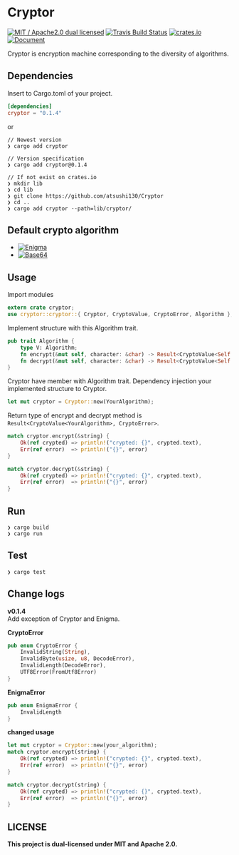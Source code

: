 # Cryptor
[![MIT / Apache2.0 dual licensed](https://img.shields.io/badge/dual%20license-MIT%20/%20Apache%202.0-blue.svg)](./LICENSE-MIT.md)
[![Travis Build Status](https://api.travis-ci.org/atsushi130/Cryptor.svg?branch=master)](https://travis-ci.org/atsushi130/Cryptor)
[![crates.io](https://img.shields.io/crates/v/cryptor.svg)](https://crates.io/crates/cryptor)
[![Document](https://img.shields.io/badge/Cryptor-Document-3B5998.svg)](https://docs.rs/cryptor/0.1.4/cryptor/)

Cryptor is encryption machine corresponding to the diversity of algorithms.

## Dependencies
Insert to Cargo.toml of your project.
```toml
[dependencies]
cryptor = "0.1.4"
```
or
```console
// Newest version
❯ cargo add cryptor

// Version specification
❯ cargo add cryptor@0.1.4

// If not exist on crates.io
❯ mkdir lib
❯ cd lib
❯ git clone https://github.com/atsushi130/Cryptor
❯ cd ..
❯ cargo add cryptor --path=lib/cryptor/
```

## Default crypto algorithm
- [![Enigma](https://img.shields.io/badge/Cryptor-Enigma-6fb536.svg)](https://github.com/atsushi130/Cryptor/tree/master/src/cryptor/algorithm/enigma)
- [![Base64](https://img.shields.io/badge/Cryptor-Base64-6fb536.svg)](https://github.com/atsushi130/Cryptor/tree/master/src/cryptor/algorithm/base64)

## Usage

Import modules
```rust
extern crate cryptor;
use cryptor::cryptor::{ Cryptor, CryptoValue, CryptoError, Algorithm };
```

Implement structure with this Algorithm trait.
```rust
pub trait Algorithm {
    type V: Algorithm;
    fn encrypt(&mut self, character: &char) -> Result<CryptoValue<Self::V>, CryptoError>;
    fn decrypt(&mut self, character: &char) -> Result<CryptoValue<Self::V>, CryptoError>;
}
```

Cryptor have member with Algorithm trait. Dependency injection your implemented structure to Cryptor.
```rust
let mut cryptor = Cryptor::new(YourAlgorithm);
```

Return type of encrypt and decrypt method is `Result<CryptoValue<YourAlgorithm>, CryptoError>`.
```rust
match cryptor.encrypt(&string) {
    Ok(ref crypted) => println!("crypted: {}", crypted.text),
    Err(ref error)  => println!("{}", error)
}

match cryptor.decrypt(&string) {
    Ok(ref crypted) => println!("crypted: {}", crypted.text),
    Err(ref error)  => println!("{}", error)
}
```

## Run
```console
❯ cargo build
❯ cargo run

```

## Test
```console
❯ cargo test

```

## Change logs
**v0.1.4**  
Add exception of Cryptor and Enigma.

**CryptoError**
```rust
pub enum CryptoError {
    InvalidString(String),
    InvalidByte(usize, u8, DecodeError),
    InvalidLength(DecodeError),
    UTF8Error(FromUtf8Error)
}
```

**EnigmaError**
```rust
pub enum EnigmaError {
    InvalidLength
}
```

**changed usage**
```rust
let mut cryptor = Cryptor::new(your_algorithm);
match cryptor.encrypt(string) {
    Ok(ref crypted) => println!("crypted: {}", crypted.text),
    Err(ref error)  => println!("{}", error)
}

match cryptor.decrypt(string) {
    Ok(ref crypted) => println!("crypted: {}", crypted.text),
    Err(ref error)  => println!("{}", error)
}
```

## LICENSE
**This project is dual-licensed under MIT and Apache 2.0.**
